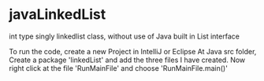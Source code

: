 # javaLinkedList
int type singly linkedlist class, without use of Java built in List interface

To run the code, create a new Project in IntelliJ or Eclipse
At Java src folder, Create a package 'linkedList' and add the three files I have created.
Now right click at the file 'RunMainFile' and choose 'RunMainFile.main()' 
